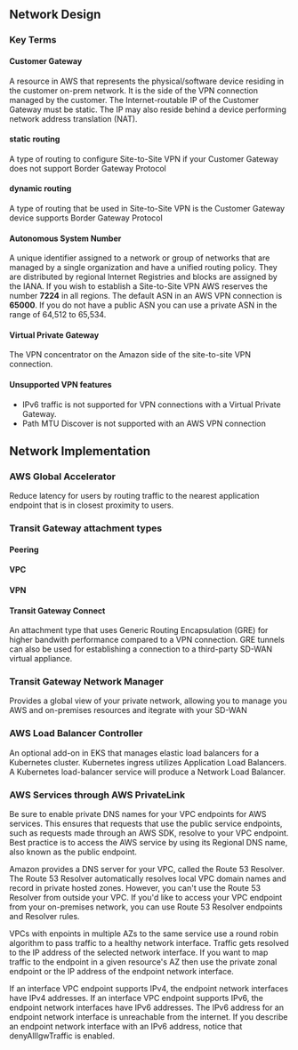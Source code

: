 ## Network Design

### Key Terms

#### Customer Gateway

A resource in AWS that represents the physical/software device residing in the customer on-prem network. It is the side of the VPN connection managed by the customer. The Internet-routable IP of the Customer Gateway must be static. The IP may also reside behind a device performing network address translation (NAT).

#### static routing

A type of routing to configure Site-to-Site VPN if your Customer Gateway does not support Border Gateway Protocol

#### dynamic routing

A type of routing that be used in Site-to-Site VPN is the Customer Gateway device supports Border Gateway Protocol

#### Autonomous System Number

A unique identifier assigned to a network or group of networks that are managed by a single organization and have a unified routing policy. They are distributed by regional Internet Registries and blocks are assigned by the IANA. If you wish to establish a Site-to-Site VPN AWS reserves the number **7224** in all regions. The default ASN in an AWS VPN connection is **65000**. If you do not have a public ASN you can use a private ASN in the range of 64,512 to 65,534.

#### Virtual Private Gateway

The VPN concentrator on the Amazon side of the site-to-site VPN connection.

#### Unsupported VPN features

- IPv6 traffic is not supported for VPN connections with a Virtual Private Gateway.
- Path MTU Discover is not supported with an AWS VPN connection

## Network Implementation

### AWS Global Accelerator

Reduce latency for users by routing traffic to the nearest application endpoint that is in closest proximity to users.

### Transit Gateway attachment types

#### Peering

#### VPC

#### VPN

#### Transit Gateway Connect

An attachment type that uses Generic Routing Encapsulation (GRE) for higher bandwith performance compared to a VPN connection. GRE tunnels can also be used for establishing a connection to a third-party SD-WAN virtual appliance.

### Transit Gateway Network Manager

Provides a global view of your private network, allowing you to manage you AWS and on-premises resources and itegrate with your SD-WAN

### AWS Load Balancer Controller

An optional add-on in EKS that manages elastic load balancers for a Kubernetes cluster. Kubernetes ingress utilizes Application Load Balancers. A Kubernetes load-balancer service will produce a Network Load Balancer.

### AWS Services through AWS PrivateLink

Be sure to enable private DNS names for your VPC endpoints for AWS services. This ensures that requests that use the public service endpoints, such as requests made through an AWS SDK, resolve to your VPC endpoint. Best practice is to access the AWS service by using its Regional DNS name, also known as the public endpoint.

Amazon provides a DNS server for your VPC, called the Route 53 Resolver. The Route 53 Resolver automatically resolves local VPC domain names and record in private hosted zones. However, you can't use the Route 53 Resolver from outside your VPC. If you'd like to access your VPC endpoint from your on-premises network, you can use Route 53 Resolver endpoints and Resolver rules.

VPCs with enpoints in multiple AZs to the same service use a round robin algorithm to pass traffic to a healthy network interface. Traffic gets resolved to the IP address of the selected network interface. If you want to map traffic to the endpoint in a given resource's AZ then use the private zonal endpoint or the IP address of the endpoint network interface.

If an interface VPC endpoint supports IPv4, the endpoint network interfaces have IPv4 addresses. If an interface VPC endpoint supports IPv6, the endpoint network interfaces have IPv6 addresses.
The IPv6 address for an endpoint network interface is unreachable from the internet. If you describe an endpoint network interface with an IPv6 address, notice that denyAllIgwTraffic is enabled.
